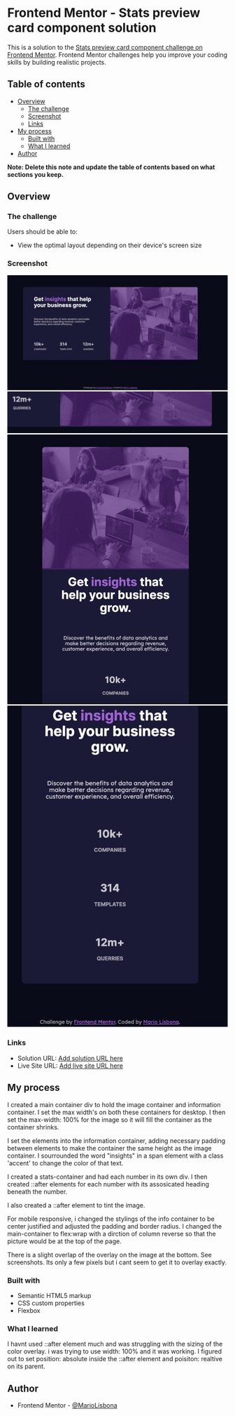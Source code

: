 # Frontend Mentor - Stats preview card component solution

This is a solution to the [Stats preview card component challenge on Frontend Mentor](https://www.frontendmentor.io/challenges/stats-preview-card-component-8JqbgoU62). Frontend Mentor challenges help you improve your coding skills by building realistic projects. 

## Table of contents

- [Overview](#overview)
  - [The challenge](#the-challenge)
  - [Screenshot](#screenshot)
  - [Links](#links)
- [My process](#my-process)
  - [Built with](#built-with)
  - [What I learned](#what-i-learned)
- [Author](#author)


**Note: Delete this note and update the table of contents based on what sections you keep.**

## Overview

### The challenge

Users should be able to:

- View the optimal layout depending on their device's screen size

### Screenshot

![Fullsreen Desktop](./screenshots/fullscreen-desktop.png)
![Image Overlay Issue](./screenshots/image-overlay-issue.png)
![Mobile 1](./screenshots/mobile-1.png)
![Mobile 2](./screenshots/mobile-2.png)

### Links

- Solution URL: [Add solution URL here](https://github.com/MarioLisbona/FEM-stats-preview-card)
- Live Site URL: [Add live site URL here](https://mariolisbona.github.io/FEM-stats-preview-card/)

## My process

I created a main container div to hold the image container and information container. I set the max width's on both these containers for desktop. I then set the max-width: 100% for the image so it will fill the container as the container shrinks.

I set the elements into the information container, adding necessary padding between elements to make the container the same height as the image container. I sourrounded the word "insights" in a span element with a class 'accent' to change the color of that text.

I created a stats-container and had each number in its own div. I then created ::after elements for each number with its assosicated heading beneath the number.

I also created a ::after element to tint the image.

For mobile responsive, i changed the stylings of the info container to be center justified and adjusted the padding and border radius. I changed the main-container to flex:wrap with a dirction of column reverse so that the picture would be at the top of the page.

There is a slight overlap of the overlay on the image at the bottom. See screenshots. Its only a few pixels but i cant seem to get it to overlay exactly.

### Built with

- Semantic HTML5 markup
- CSS custom properties
- Flexbox

### What I learned

I havnt used ::after element much and was struggling with the sizing of the color overlay. i was trying to use width: 100% and it was working. I figured out to set position: absolute inside the ::after element and poisiton: realtive on its parent.

## Author

- Frontend Mentor - [@MarioLisbona](https://www.frontendmentor.io/profile/MarioLisbona)

